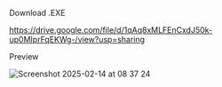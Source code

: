 Download .EXE

https://drive.google.com/file/d/1qAq8xMLFEnCxdJ50k-up0MIprFqEKWg-/view?usp=sharing

Preview

![Screenshot 2025-02-14 at 08 37 24](https://github.com/user-attachments/assets/d629d870-d1eb-4149-8f33-797b14c178d2)
